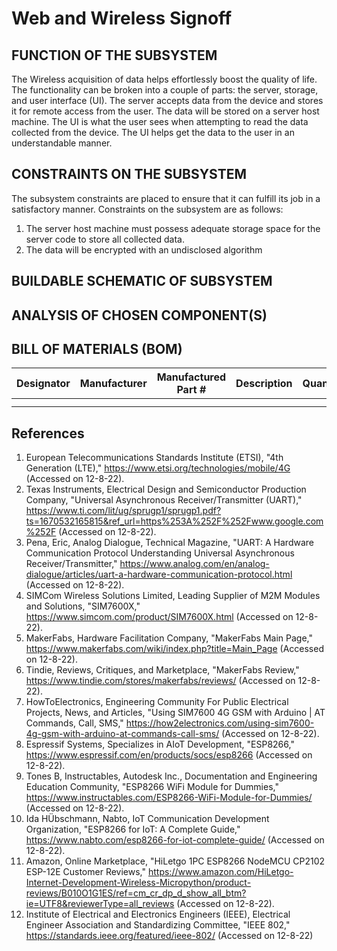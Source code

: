 # Web and Wireless Signoff
## FUNCTION OF THE SUBSYSTEM

The Wireless acquisition of data helps effortlessly boost the quality of life. The functionality can be broken into a couple of parts: the server, storage, and user interface (UI). The server accepts data from the device and stores it for remote access from the user. The data will be stored on a server host machine. The UI is what the user sees when attempting to read the data collected from the device. The UI helps get the data to the user in an understandable manner.

## CONSTRAINTS ON THE SUBSYSTEM

The subsystem constraints are placed to ensure that it can fulfill its job in a satisfactory manner. Constraints on the subsystem are as follows:
1. The server host machine must possess adequate storage space for the server code to store all collected data.
2. The data will be encrypted with an undisclosed algorithm


## BUILDABLE SCHEMATIC OF SUBSYSTEM




## ANALYSIS OF CHOSEN COMPONENT(S)



## BILL OF MATERIALS (BOM)

| Designator | Manufacturer | Manufactured Part # | Description                                                   | Quantity | Price Each  |
| ---------- | ------------ | ------------------- | ------------------------------------------------------------- | -------- | ----------  |
|            |              |                     |                                                               |          |             |
|            |              |                     |                                                               |          |             |

## References
1. European Telecommunications Standards Institute (ETSI), "4th Generation (LTE)," https://www.etsi.org/technologies/mobile/4G (Accessed on 12-8-22).
2. Texas Instruments, Electrical Design and Semiconductor Production Company, "Universal Asynchronous Receiver/Transmitter (UART)," https://www.ti.com/lit/ug/sprugp1/sprugp1.pdf?ts=1670532165815&ref_url=https%253A%252F%252Fwww.google.com%252F (Accessed on 12-8-22).
3. Pena, Eric, Analog Dialogue, Technical Magazine, "UART: A Hardware Communication Protocol Understanding Universal Asynchronous Receiver/Transmitter," https://www.analog.com/en/analog-dialogue/articles/uart-a-hardware-communication-protocol.html (Accessed on 12-8-22).
4. SIMCom Wireless Solutions Limited, Leading Supplier of M2M Modules and Solutions, "SIM7600X," https://www.simcom.com/product/SIM7600X.html (Accessed on 12-8-22).
5. MakerFabs, Hardware Facilitation Company, "MakerFabs Main Page," https://www.makerfabs.com/wiki/index.php?title=Main_Page (Accessed on 12-8-22).
6. Tindie, Reviews, Critiques, and Marketplace, "MakerFabs Review," https://www.tindie.com/stores/makerfabs/reviews/ (Accessed on 12-8-22).
7. HowToElectronics, Engineering Community For Public Electrical Projects, News, and Articles, "Using SIM7600 4G GSM with Arduino | AT Commands, Call, SMS," https://how2electronics.com/using-sim7600-4g-gsm-with-arduino-at-commands-call-sms/ (Accessed on 12-8-22).
8. Espressif Systems, Specializes in AIoT Development, "ESP8266," https://www.espressif.com/en/products/socs/esp8266 (Accessed on 12-8-22).
9. Tones B, Instructables, Autodesk Inc., Documentation and Engineering Education Community, "ESP8266 WiFi Module for Dummies," https://www.instructables.com/ESP8266-WiFi-Module-for-Dummies/ (Accessed on 12-8-22).
10. Ida HÜbschmann, Nabto, IoT Communication Development Organization, "ESP8266 for IoT: A Complete Guide," https://www.nabto.com/esp8266-for-iot-complete-guide/ (Accessed on 12-8-22).
11. Amazon, Online Marketplace, "HiLetgo 1PC ESP8266 NodeMCU CP2102 ESP-12E Customer Reviews," https://www.amazon.com/HiLetgo-Internet-Development-Wireless-Micropython/product-reviews/B010O1G1ES/ref=cm_cr_dp_d_show_all_btm?ie=UTF8&reviewerType=all_reviews (Accessed on 12-8-22).
12. Institute of Electrical and Electronics Engineers (IEEE), Electrical Engineer Association and Standardizing Committee, "IEEE 802," https://standards.ieee.org/featured/ieee-802/ (Accessed on 12-8-22)
